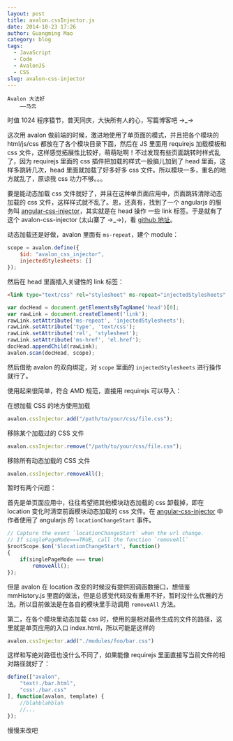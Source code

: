 ```yaml
---
layout: post
title: avalon.cssInjector.js
date: 2014-10-23 17:26
author: Guangming Mao
category: blog
tags:
  - JavaScript
  - Code
  - AvalonJS
  - CSS
slug: avalon-css-injector
---
```


	Avalon 大法好
		——马云

时值 1024 程序猿节，普天同庆，大快所有人的心，写篇博客吧 →_→

这次用 avalon 做前端的时候，激进地使用了单页面的模式，并且把各个模块的 html/js/css 都放在了各个模块目录下面，然后在 JS 里面用 requirejs 加载模板和 css 文件，这样感觉拓展性比较好，萌萌哒啊！不过发现有些页面跳转时样式乱了，因为 requirejs 里面的 css 插件把加载的样式一股脑儿加到了 head 里面，这样多跳转几次，head 里面就加载了好多好多 css 文件。所以模块一多，重名的地方就乱了，原谅我 css 功力不够。。。

要是能动态加载 css 文件就好了，并且在这种单页面应用中，页面跳转清除动态加载的 css 文件，这样样式就不乱了。恩，还真有，找到了一个 angularjs 的服务叫 [angular-css-injector](https://github.com/Yappli/angular-css-injector)，其实就是在 head 操作 一些 link 标签。于是就有了这个 avalon-css-injector (太山寨了 →_→)，看 [github 地址](https://github.com/maogm12/avalon-css-injector)。

动态加载还是好做，avalon 里面有 `ms-repeat`，建个 module：

```javascript
scope = avalon.define({
    $id: "avalon_css_injector",
    injectedStylesheets: []
});
```

然后在 head 里面插入关键性的 link 标签：

```html
<link type="text/css" rel="stylesheet" ms-repeat="injectedStylesheets" ms-href="el.href" />
```

```javascript
var docHead = document.getElementsByTagName('head')[0];
var rawLink = document.createElement('link');
rawLink.setAttribute('ms-repeat', 'injectedStylesheets');
rawLink.setAttribute('type', 'text/css');
rawLink.setAttribute('rel', 'stylesheet');
rawLink.setAttribute('ms-href', 'el.href');
docHead.appendChild(rawLink);
avalon.scan(docHead, scope);
```

然后借助 avalon 的双向绑定，对 `scope` 里面的 `injectedStylesheets` 进行操作就行了。

使用起来很简单，符合 AMD 规范，直接用 requirejs 可以导入：

在想加载 CSS 的地方使用加载

```javascript
avalon.cssInjector.add("/path/to/your/css/file.css");
```

移除某个加载过的 CSS 文件

```javascript
avalon.cssInjector.remove("/path/to/your/css/file.css");
```

移除所有动态加载的 CSS 文件

```javascript
avalon.cssInjector.removeAll();
```

暂时有两个问题：

首先是单页面应用中，往往希望把其他模块动态加载的 css 卸载掉，即在 location 变化时清空前面模块动态加载的 css 文件。在 [angular-css-injector](https://github.com/Yappli/angular-css-injector) 中作者使用了 angularjs 的 `locationChangeStart` 事件。

```javascript
// Capture the event `locationChangeStart` when the url change.
// If singlePageMode===TRUE, call the function `removeAll`
$rootScope.$on('$locationChangeStart', function()
{
    if(singlePageMode === true)
        removeAll();
});
```

但是 avalon 在 location 改变的时候没有提供回调函数接口，想借鉴 mmHistory.js 里面的做法，但是总感觉代码没有重用不好，暂时没什么优雅的方法。所以目前做法是在各自的模块里手动调用 `removeAll` 方法。

第二，在各个模块里动态加载 css 时，使用的是相对最终生成的文件的路径，这里就是单页应用的入口 index.html，所以可能是这样的

```javascript
avalon.cssInjector.add("./modules/foo/bar.css")
```

这样和写绝对路径也没什么不同了，如果能像 requirejs 里面直接写当前文件的相对路径就好了：

```javascript
define(["avalon",
    "text!./bar.html",
    "css!./bar.css"
], function(avalon, template) {
   	//blahblahblah
   	//...
});
```

慢慢来改吧